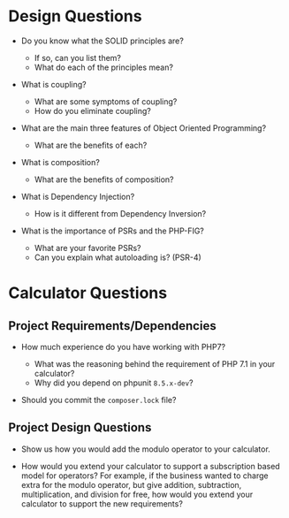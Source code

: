 # Design Questions

* Do you know what the SOLID principles are?
   * If so, can you list them?
   * What do each of the principles mean?

* What is coupling?
   * What are some symptoms of coupling?
   * How do you eliminate coupling?

* What are the main three features of Object Oriented Programming?
   * What are the benefits of each?

* What is composition?
   * What are the benefits of composition?

* What is Dependency Injection?
   * How is it different from Dependency Inversion?

* What is the importance of PSRs and the PHP-FIG?
   * What are your favorite PSRs?
   * Can you explain what autoloading is?  (PSR-4)


# Calculator Questions

## Project Requirements/Dependencies

* How much experience do you have working with PHP7?
   * What was the reasoning behind the requirement of PHP 7.1 in your calculator?
   * Why did you depend on phpunit `8.5.x-dev`?

* Should you commit the `composer.lock` file?

## Project Design Questions

* Show us how you would add the modulo operator to your calculator.

* How would you extend your calculator to support a subscription based model
  for operators?  For example, if the business wanted to charge extra for the
  modulo operator, but give addition, subtraction, multiplication, and division
  for free, how would you extend your calculator to support the new
  requirements?
